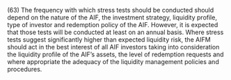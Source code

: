 (63) The frequency with which stress tests should be conducted should depend on the nature of the AIF, the investment strategy, liquidity profile, type of investor and redemption policy of the AIF. However, it is expected that those tests will be conducted at least on an annual basis. Where stress tests suggest significantly higher than expected liquidity risk, the AIFM should act in the best interest of all AIF investors taking into consideration the liquidity profile of the AIF’s assets, the level of redemption requests and where appropriate the adequacy of the liquidity management policies and procedures.